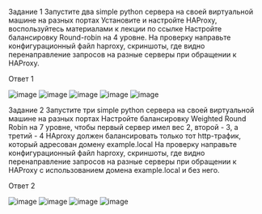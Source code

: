 Задание 1
Запустите два simple python сервера на своей виртуальной машине на разных портах
Установите и настройте HAProxy, воспользуйтесь материалами к лекции по ссылке
Настройте балансировку Round-robin на 4 уровне.
На проверку направьте конфигурационный файл haproxy, скриншоты, где видно перенаправление запросов на разные серверы при обращении к HAProxy.

Ответ 1

![image](https://github.com/AlexanderSchelokov/Clustering-and-load-balancing-hw/assets/121572590/f472cf50-61c1-4d4d-9e03-cb198c9eecb2)
![image](https://github.com/AlexanderSchelokov/Clustering-and-load-balancing-hw/assets/121572590/bd127f66-b05f-441b-8703-cd733ece6660)
![image](https://github.com/AlexanderSchelokov/Clustering-and-load-balancing-hw/assets/121572590/810e5452-adc1-4fba-95cb-c52cfe71efa4)
![image](https://github.com/AlexanderSchelokov/Clustering-and-load-balancing-hw/assets/121572590/732fd46a-1d5e-4cdc-8bab-d8100fefe002)
![image](https://github.com/AlexanderSchelokov/Clustering-and-load-balancing-hw/assets/121572590/b11cc107-0b22-4792-98cf-a2bb26b82185)


Задание 2
Запустите три simple python сервера на своей виртуальной машине на разных портах
Настройте балансировку Weighted Round Robin на 7 уровне, чтобы первый сервер имел вес 2, второй - 3, а третий - 4
HAproxy должен балансировать только тот http-трафик, который адресован домену example.local
На проверку направьте конфигурационный файл haproxy, скриншоты, где видно перенаправление запросов на разные серверы при обращении к HAProxy c использованием домена example.local и без него.

Ответ 2

![image](https://github.com/AlexanderSchelokov/Clustering-and-load-balancing-hw/assets/121572590/227765a7-926f-40b9-8c8a-c2739683efe2)
![image](https://github.com/AlexanderSchelokov/Clustering-and-load-balancing-hw/assets/121572590/732a385e-2c44-43b3-a13c-0043baf250dc)
![image](https://github.com/AlexanderSchelokov/Clustering-and-load-balancing-hw/assets/121572590/73573e45-f1ab-42d5-b599-aeabd91b2c1b)
![image](https://github.com/AlexanderSchelokov/Clustering-and-load-balancing-hw/assets/121572590/09bdb3e5-b873-4e44-8870-6bcfd0d63e81)

